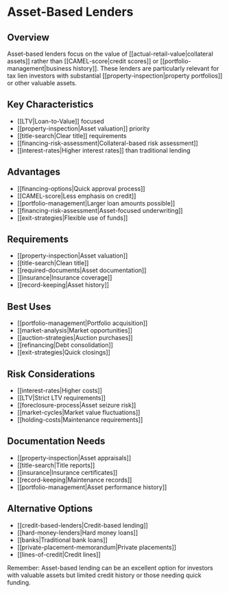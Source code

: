 # Asset-Based Lenders

## Overview
Asset-based lenders focus on the value of [[actual-retail-value|collateral assets]] rather than [[CAMEL-score|credit scores]] or [[portfolio-management|business history]]. These lenders are particularly relevant for tax lien investors with substantial [[property-inspection|property portfolios]] or other valuable assets.

## Key Characteristics
- [[LTV|Loan-to-Value]] focused
- [[property-inspection|Asset valuation]] priority
- [[title-search|Clear title]] requirements
- [[financing-risk-assessment|Collateral-based risk assessment]]
- [[interest-rates|Higher interest rates]] than traditional lending

## Advantages
- [[financing-options|Quick approval process]]
- [[CAMEL-score|Less emphasis on credit]]
- [[portfolio-management|Larger loan amounts possible]]
- [[financing-risk-assessment|Asset-focused underwriting]]
- [[exit-strategies|Flexible use of funds]]

## Requirements
- [[property-inspection|Asset valuation]]
- [[title-search|Clean title]]
- [[required-documents|Asset documentation]]
- [[insurance|Insurance coverage]]
- [[record-keeping|Asset history]]

## Best Uses
- [[portfolio-management|Portfolio acquisition]]
- [[market-analysis|Market opportunities]]
- [[auction-strategies|Auction purchases]]
- [[refinancing|Debt consolidation]]
- [[exit-strategies|Quick closings]]

## Risk Considerations
- [[interest-rates|Higher costs]]
- [[LTV|Strict LTV requirements]]
- [[foreclosure-process|Asset seizure risk]]
- [[market-cycles|Market value fluctuations]]
- [[holding-costs|Maintenance requirements]]

## Documentation Needs
- [[property-inspection|Asset appraisals]]
- [[title-search|Title reports]]
- [[insurance|Insurance certificates]]
- [[record-keeping|Maintenance records]]
- [[portfolio-management|Asset performance history]]

## Alternative Options
- [[credit-based-lenders|Credit-based lending]]
- [[hard-money-lenders|Hard money loans]]
- [[banks|Traditional bank loans]]
- [[private-placement-memorandum|Private placements]]
- [[lines-of-credit|Credit lines]]

Remember: Asset-based lending can be an excellent option for investors with valuable assets but limited credit history or those needing quick funding.

